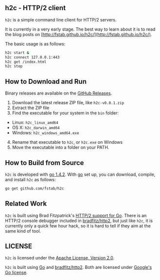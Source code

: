 h2c - HTTP/2 client
-----------------------

`h2c` is a simple command line client for HTTP/2 servers.

It is currently in a very early stage. The best way to learn about it is to read the blog posts on [http://fstab.github.io/h2c/](http://fstab.github.io/h2c/).

The basic usage is as follows:

```bash
h2c start &
h2c connect 127.0.0.1:443
h2c get /index.html
h2c stop
```

How to Download and Run
-----------------------

Binary releases are available on the [GitHub Releases](https://github.com/fstab/h2c/releases).

1. Download the latest release ZIP file, like `h2c-v0.0.1.zip`
2. Extract the ZIP file
3. Find the executable for your system in the `bin` folder:
  * Linux: `h2c_linux_amd64`
  * OS X: `h2c_darwin_amd64`
  * Windows: `h2c_windows_amd64.exe`
4. Rename that executable to `h2c`, or `h2c.exe` on Windows
5. Move the executable into a folder on your PATH.

How to Build from Source
------------------------

`h2c` is developed with [go 1.4.2](https://golang.org/dl/). With [go](https://golang.org) set up, you can download, compile, and install `h2c` as follows:

```bash
go get github.com/fstab/h2c
```

Related Work
------------

`h2c` is built using Brad Fitzpatrick's [HTTP/2 support for Go](https://github.com/bradfitz/http2). There is an HTTP/2 console debugger included in [bradfitz/http2](https://github.com/bradfitz/http2), but just like `h2c`, it is currently only a quick few hour hack, so it is hard to tell if they aim at the same kind of tool.

LICENSE
-------

`h2c` is licensed under the [Apache License, Version 2.0](LICENSE).

`h2c` is built using [Go](https://golang.org/) and [bradfitz/http2](https://github.com/bradfitz/http2). Both are licensed under [Google's Go license](https://code.google.com/p/go/source/browse/LICENSE).
